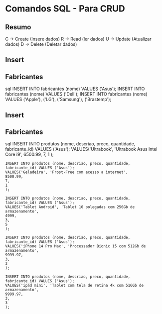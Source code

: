 # Comandos SQL - Para CRUD

## Resumo
C -> Create (Insere dados)
R -> Read (ler dados)
U -> Update (Atualizar dados)
D -> Delete (Deletar dados)
<!-- ________________________________________ -->
## Insert
## Fabricantes


sql
    INSERT INTO fabricantes (nome) VALUES ('Asus');
    INSERT INTO fabricantes (nome) VALUES ('Dell');
    INSERT INTO fabricantes (nome)
    VALUES ('Apple'), ('LG'), ('Samsung'), ('Brastemp');


## Insert
## Fabricantes

sql
    INSERT INTO produtos (nome, descriao, preco, quantidade, fabricante_id) VALUES ('Asus');
    VALUES('Ultrabook', 'Ultrabook Asus Intel Core i9', 
    6500.99,
    7,
    1
    );

    INSERT INTO produtos (nome, descriao, preco, quantidade, fabricante_id) VALUES ('Asus');
    VALUES('Geladeira', 'Frost-Free com acesso a internet', 
    8500.99,
    7,
    1
    );

    INSERT INTO produtos (nome, descriao, preco, quantidade, fabricante_id) VALUES ('Asus');
    VALUES('Tablet Android', 'Tablet 10 polegadas com 256Gb de armazenamento', 
    4999,
    3,
    5
    );

    INSERT INTO produtos (nome, descriao, preco, quantidade, fabricante_id) VALUES ('Asus');
    VALUES('iPhone 14 Pro Max', 'Processador Bionic 15 com 512Gb de armazenamento', 
    9999.97,
    3,
    3
    );

    INSERT INTO produtos (nome, descriao, preco, quantidade, fabricante_id) VALUES ('Asus');
    VALUES('ipad mini', 'Tablet com tela de retina 4k com 516Gb de armazenamento', 
    9999.97,
    3,
    3
    );